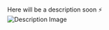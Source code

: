 Here will be a description soon ⚡  
![Description Image]([https://i.postimg.cc/7PQ9Xf4r](https://i.ibb.co/4KLz0KP/General.png))
